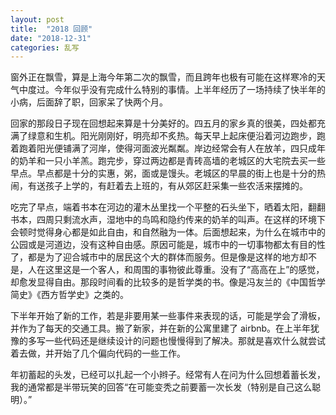 ```yaml
---
layout: post
title:  "2018 回顾"
date: "2018-12-31"
categories: 乱写
---
```


窗外正在飘雪，算是上海今年第二次的飘雪，而且跨年也极有可能在这样寒冷的天气中度过。今年似乎没有完成什么特别的事情。上半年经历了一场持续了快半年的小病，后面辞了职，回家呆了快两个月。

回家的那段日子现在回想起来算是十分美好的。四五月的家乡真的很美，四处都充满了绿意和生机。阳光刚刚好，明亮却不炙热。每天早上起床便沿着河边跑步，跑着跑着阳光便铺满了河岸，使得河面波光粼粼。岸边经常会有人在放羊，四只成年的奶羊和一只小羊羔。跑完步，穿过两边都是青砖高墙的老城区的大宅院去买一些早点。早点都是十分的实惠，粥，面或是馒头。老城区的早晨的街上也是十分的热闹，有送孩子上学的，有赶着去上班的，有从郊区赶采集一些农活来摆摊的。

吃完了早点，端着书本在河边的灌木丛里找一个平整的石头坐下，晒着太阳，翻翻书本，四周只剩流水声，湿地中的鸟鸣和隐约传来的奶羊的叫声。在这样的环境下会顿时觉得身心都是如此自由，和自然融为一体。后面想起来，为什么在城市中的公园或是河道边，没有这种自由感。原因可能是，城市中的一切事物都太有目的性了，都是为了迎合城市中的居民这个大的群体而服务。但是像是这样的地方却不是，人在这里这是一个客人，和周围的事物彼此尊重。没有了“高高在上”的感觉，却愈发显得自由。那段时间看的比较多的是哲学类的书。像是冯友兰的《中国哲学简史》《西方哲学史》之类的。

下半年开始了新的工作，若是非要用某一些事件来表现的话，可能是学会了滑板，并作为了每天的交通工具。搬了新家，并在新的公寓里建了 airbnb。在上半年犹豫的多写一些代码还是继续设计的问题也慢慢得到了解决。那就是喜欢什么就尝试着去做，并开始了几个偏向代码的一些工作。

年初蓄起的头发，已经可以扎起一个小辫子。经常有人在问为什么回想着蓄长发，我的通常都是半带玩笑的回答“在可能变秃之前要蓄一次长发（特别是自己这么聪明）。”

